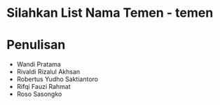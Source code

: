 # Silahkan List Nama Temen - temen

Penulisan
=
- Wandi Pratama
- Rivaldi Rizalul Akhsan
- Robertus Yudho Saktiantoro
- Rifqi Fauzi Rahmat
- Roso Sasongko
